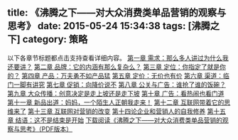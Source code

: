 title: 《沸腾之下——对大众消费类单品营销的观察与思考》
date: 2015-05-24 15:34:38
tags: [沸腾之下]
category: 策略
---
以下各章节标题都点击支持查看详细内容。
[第一章 需求：那么多人讲过为什么我还要讲？](http://alibobo.me/2014/01/15/marketting-notes-01/)
[第二章 品牌：它的内涵有那么复杂么？](http://alibobo.me/2014/02/16/marketting-notes-02/)
[第三章 定位：你指定了就是你的？](http://alibobo.me/2014/03/23/marketting-notes-03/)
[第四章 产品：万夫勇不如产品猛](http://alibobo.me/2014/04/18/marketting-notes-04/)
[第五章 定价：无价也有价](http://alibobo.me/2014/05/24/marketting-notes-05/)
[第六章 渠道：临门一脚有讲究](http://alibobo.me/2014/06/24/marketting-notes-06/)
[第七章 促销：向降价说不](http://alibobo.me/2014/07/20/marketting-notes-07/)
[第八章 公关与广告：谁抢了谁的饭碗？](http://alibobo.me/2014/08/18/marketting-notes-08/)
[第九章 大众传播：创意决定是走上坡还是走下坡](http://alibobo.me/2014/09/24/marketting-notes-09/)
[第十章 广告：看热闹也看门道](http://alibobo.me/2014/10/20/marketting-notes-10/)
[第十一章 新品出道：妈妈，一个陌生人正朝我走来！](http://alibobo.me/2014/11/24/marketting-notes-11/)
[第十二章 互联网带着它的思维来了](http://alibobo.me/2014/12/24/marketting-notes-12/)
[第十三章 互联网对营销的改变](http://alibobo.me/2015/01/24/marketting-notes-13/)
[第十四论企业和营销人的自我修养](http://alibobo.me/2015/02/11/marketting-notes-14/)
[第十五章 结语：这不是结束是开始](http://alibobo.me/2015/03/21/marketting-notes-15/)
[下载阅读《沸腾之下——对大众消费类单品营销的观察与思考》（PDF版本）](http://pan.baidu.com/s/1dD2lvVF)